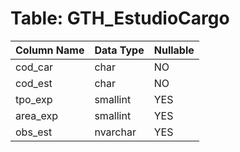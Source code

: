 # Table: GTH_EstudioCargo

| Column Name | Data Type | Nullable |
|-------------|-----------|----------|
| cod_car | char | NO |
| cod_est | char | NO |
| tpo_exp | smallint | YES |
| area_exp | smallint | YES |
| obs_est | nvarchar | YES |
